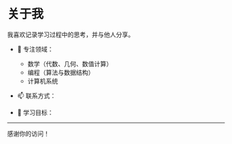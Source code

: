 # 关于我

我喜欢记录学习过程中的思考，并与他人分享。

- 🔭 专注领域：  
  - 数学（代数、几何、数值计算）  
  - 编程（算法与数据结构）  
  - 计算机系统
- 📫 联系方式：   
  
  
- 🎯 学习目标：  
  
  

---

感谢你的访问！
